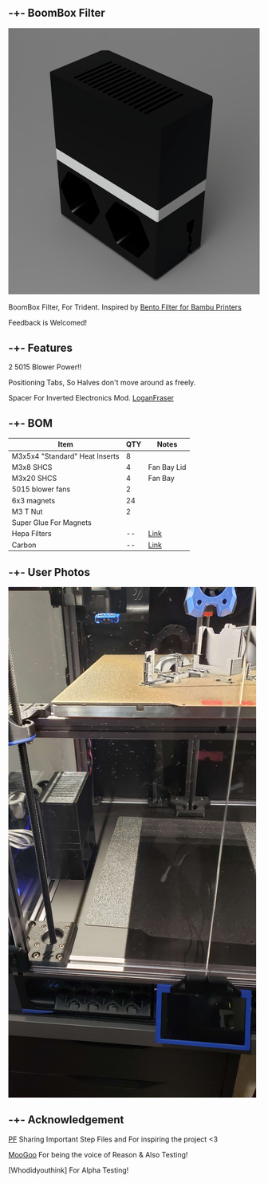 ## -+- BoomBox Filter

![image1](https://github.com/ObliviousGmn/Printer-Mods/blob/main/BoomBox%20Filter/Images/Render.png)

BoomBox Filter, For Trident. Inspired by [Bento Filter for Bambu Printers](https://www.printables.com/model/272525-bambu-lab-x1c-bentobox-air-filter)

Feedback is Welcomed!

## -+- Features
  2 5015 Blower Power!!

  Positioning Tabs, So Halves don't move around as freely.

  Spacer For Inverted Electronics Mod. [LoganFraser](https://github.com/VoronDesign/VoronUsers/tree/master/printer_mods/LoganFraser/TridentInvertedElectronics)

## -+- BOM  
|Item|QTY|Notes|
|----|-|--|
|M3x5x4 "Standard" Heat Inserts|8|
|M3x8 SHCS|4|Fan Bay Lid|
|M3x20 SHCS|4|Fan Bay|
|5015 blower fans|2|
|6x3 magnets|24|
|M3 T Nut|2|
|Super Glue For Magnets|
|Hepa Filters|--|[Link](https://www.amazon.com/gp/product/B0782T7L6P)
|Carbon|--|[Link](https://west3d.com/products/premium-activated-carbon-pellets-for-voc-odor-removal-and-nevermore?_pos=1&_psq=carbon&_ss=e&_v=1.0)

## -+- User Photos
![Dr_Mursey](https://github.com/ObliviousGmn/Printer-Mods/blob/main/BoomBox%20Filter/Images/Dr_Mursey.jpg)

## -+- Acknowledgement
[PF](https://github.com/Diyshift/3D-Printer/tree/main/Short%20Stack%20Bento%20Filter) Sharing Important Step Files and For inspiring the project <3

[MooGoo](https://github.com/oogoom) For being the voice of Reason & Also Testing!

[Whodidyouthink] For Alpha Testing!
